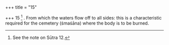 +++
title = "15"

+++
15 [^6] . From which the waters flow off to all sides: this is a characteristic required for the cemetery (śmaśāna) where the body is to be burned.


[^6]:  See the note on Sūtra 12.
